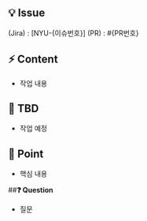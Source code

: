 ## **💡 Issue**

(Jira) : [NYU-{이슈번호}]
(PR) : #{PR번호}

## **⚡ Content**

- 작업 내용

## **📆 TBD**

- 작업 예정

## **🌟 Point**

- 핵심 내용

##**❓ Question**

- 질문

